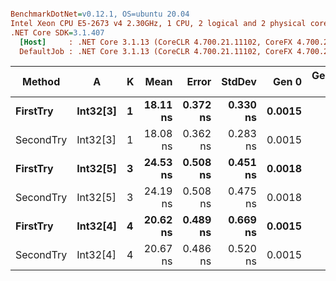 ``` ini

BenchmarkDotNet=v0.12.1, OS=ubuntu 20.04
Intel Xeon CPU E5-2673 v4 2.30GHz, 1 CPU, 2 logical and 2 physical cores
.NET Core SDK=3.1.407
  [Host]     : .NET Core 3.1.13 (CoreCLR 4.700.21.11102, CoreFX 4.700.21.11602), X64 RyuJIT
  DefaultJob : .NET Core 3.1.13 (CoreCLR 4.700.21.11102, CoreFX 4.700.21.11602), X64 RyuJIT


```
|    Method |        A | K |     Mean |    Error |   StdDev |  Gen 0 | Gen 1 | Gen 2 | Allocated |
|---------- |--------- |-- |---------:|---------:|---------:|-------:|------:|------:|----------:|
|  **FirstTry** | **Int32[3]** | **1** | **18.11 ns** | **0.372 ns** | **0.330 ns** | **0.0015** |     **-** |     **-** |      **40 B** |
| SecondTry | Int32[3] | 1 | 18.08 ns | 0.362 ns | 0.283 ns | 0.0015 |     - |     - |      40 B |
|  **FirstTry** | **Int32[5]** | **3** | **24.53 ns** | **0.508 ns** | **0.451 ns** | **0.0018** |     **-** |     **-** |      **48 B** |
| SecondTry | Int32[5] | 3 | 24.19 ns | 0.508 ns | 0.475 ns | 0.0018 |     - |     - |      48 B |
|  **FirstTry** | **Int32[4]** | **4** | **20.62 ns** | **0.489 ns** | **0.669 ns** | **0.0015** |     **-** |     **-** |      **40 B** |
| SecondTry | Int32[4] | 4 | 20.67 ns | 0.486 ns | 0.520 ns | 0.0015 |     - |     - |      40 B |
